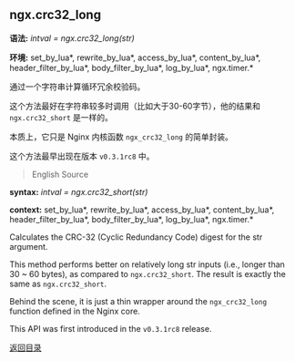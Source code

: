 ngx.crc32_long
---------------
**语法:** *intval = ngx.crc32_long(str)*

**环境:** set_by_lua&#42;, rewrite_by_lua&#42;, access_by_lua&#42;, content_by_lua&#42;, header_filter_by_lua&#42;, body_filter_by_lua&#42;, log_by_lua&#42;, ngx.timer.&#42;

通过一个字符串计算循环冗余校验码。

这个方法最好在字符串较多时调用（比如大于30-60字节），他的结果和 `ngx.crc32_short` 是一样的。

本质上，它只是 Nginx 内核函数 `ngx_crc32_long` 的简单封装。

这个方法最早出现在版本 `v0.3.1rc8` 中。

> English Source

**syntax:** *intval = ngx.crc32_short(str)*

**context:** set_by_lua&#42;, rewrite_by_lua&#42;, access_by_lua&#42;, content_by_lua&#42;, header_filter_by_lua&#42;, body_filter_by_lua&#42;, log_by_lua&#42;, ngx.timer.&#42;

Calculates the CRC-32 (Cyclic Redundancy Code) digest for the str argument.

This method performs better on relatively long str inputs (i.e., longer than 30 ~ 60 bytes), as compared to `ngx.crc32_short`. The result is exactly the same as `ngx.crc32_short`.

Behind the scene, it is just a thin wrapper around the `ngx_crc32_long` function defined in the Nginx core.

This API was first introduced in the `v0.3.1rc8` release.

[返回目录](#nginx-api-for-lua)